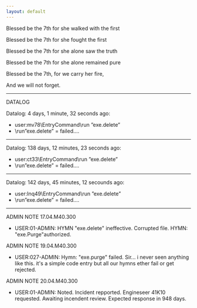 ```yaml
---
layout: default
---
```


Blessed be the 7th for she walked with the first

Blessed be the 7th for she fought the first

Blessed be the 7th for she alone saw the truth

Blessed be the 7th for she alone remained pure

Blessed be the 7th, for we carry her fire,

And we will not forget.

---

DATALOG

Datalog: 4 days, 1 minute, 32 seconds ago:
- user:mv78\EntryCommand\run ”exe.delete”
- \run”exe.delete” = failed....

--- 

Datalog: 138 days, 12 minutes, 23 seconds ago:
- user:ct33\EntryCommand\run ”exe.delete”
- \run”exe.delete” = failed....

---

Datalog: 142 days, 45 minutes, 12 secounds ago: 
- user:Inq49\EntryCommand\run ”exe.delete”
- \run”exe.delete” = failed....

---
ADMIN NOTE 17.04.M40.300
- USER:01-ADMIN: HYMN "exe.delete" ineffective. Corrupted file. HYMN: "exe.Purge"authorized.

ADMIN NOTE 19.04.M40.300
- USER:027-ADMIN: Hymn: "exe.purge" failed. Sir... i never seen anything like this.
  it's a simple code entry but all our hymns ether fail or get rejected.

ADMIN NOTE 20.04.M40.300
- USER:01-ADMIN: Noted. Incident repported. Engineseer 41K10 requested. 
Awaiting incendent review. Expected response in 948 days.
